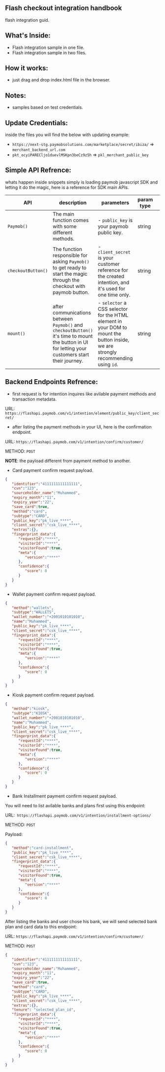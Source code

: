 ## Flash checkout integration handbook
flash integration guid.

## What's Inside:
- Flash integration sample in one file. 
- Flash integration sample in two files. 

## How it works:
- just drag and drop index.html file in the browser.

## Notes:
- samples based on test credentials.

## Update Credentials:
inside the files you will find the below with updating example:
 - `https://next-stg.paymobsolutions.com/marketplace/secret/ibiza/` => `merchant_backend_url.com` 
 - `pkt_ocyiPARECljo1duevlMSKpn3beCz9z5h` => `pkl_merchant_public_key`

 ## Simple API Refrence:
 whats happen inside snippets simply is loading paymob javascript SDK and letting it do the magic, here is a reference for SDK main APIs.
 <!-- - `Paymob()` Main function thats -->
|API|description|parameters|param type   |   |
|---|---|---|---|---|
| `Paymob()`  |The main function comes with some different methods.| - `public_key` is your paymob public key. |string|   |
| `checkoutButton()`  |The function responsible for asking `Paymob()` to get ready to start the magic through the checkout with paymob button.| - `client_secret` is your customer reference for the created intention, and it's used for one time only.  |string|   |
| `mount()`  |after communications between `Paymob()` and `checkoutButton()` it's time to mount the button in UI for letting your customers start their journey.| - `selector` a CSS selector for the HTML element in your DOM to mount the button inside, we are strongly recommending using `id`.   |string|   |

 ## Backend Endpoints Refrence:

- first request is for intention inquires like avilable payment methods and transaction metadata. 

URL: `https://flashapi.paymob.com/v1/intention/element/public_key/client_secret/`

- after listing the payment methods in your UI, here is the confirmation endpoint. 

URL: `https://flashapi.paymob.com/v1/intention/confirm/customer/` 

METHOD: `POST`

**NOTE**: the payload different from payment method to another. 
- Card payment confirm request payload.

```json
{
   "identifier":"4111111111111111",
   "cvn":"123",
   "sourceholder_name":"Muhammed",
   "expiry_month":"11",
   "expiry_year":"22",
   "save_card":true,
   "method":"card",
   "subtype":"CARD",
   "public_key":"pk_live_****",
   "client_secret":"csk_live_****",
   "extras":{},
   "fingerprint_data":{
      "requestId":"****",
      "visitorId":"****",
      "visitorFound":true,
      "meta":{
         "version":"****"
      },
      "confidence":{
         "score": 0
      }
   }
}
```

- Wallet payment confirm request payload.

```json
{
   "method":"wallets",
   "subtype":"WALLETS",
   "wallet_number":"+2001010101010",
   "name":"Muhammed",
   "public_key":"pk_live_****",
   "client_secret":"csk_live_****",
   "fingerprint_data":{
      "requestId":"****",
      "visitorId":"****",
      "visitorFound":true,
      "meta":{
         "version":"****"
      },
      "confidence":{
         "score": 0
      }
   }
}
```


- Kiosk payment confirm request payload.

```json
{
   "method":"kiosk",
   "subtype":"KIOSK",
   "wallet_number":"+2001010101010",
   "name":"Muhammed",
   "public_key":"pk_live_****",
   "client_secret":"csk_live_****",
   "fingerprint_data":{
      "requestId":"****",
      "visitorId":"****",
      "visitorFound":true,
      "meta":{
         "version":"****"
      },
      "confidence":{
         "score": 0
      }
   }
}
```

- Bank Installment payment confirm request payload.

You will need to list avilable banks and plans first using this endpoint:

URL:` https://flashapi.paymob.com/v1/intention/installment-options/`

METHOD: `POST`

Payload: 
```json
{
   "method":"card-installment",
   "public_key":"pk_live_****",
   "client_secret":"csk_live_****",
   "fingerprint_data":{
      "requestId":"****",
      "visitorId":"****",
      "visitorFound":true,
      "meta":{
         "version":"****"
      },
      "confidence":{
         "score": 0
      }
   }
}
```

After listing the banks and user chose his bank, we will send selected bank plan and card data to this endpoint:

URL: `https://flashapi.paymob.com/v1/intention/confirm/customer/` 

METHOD: `POST`

```json
{
   "identifier":"4111111111111111",
   "cvn":"123",
   "sourceholder_name":"Muhammed",
   "expiry_month":"11",
   "expiry_year":"22",
   "save_card":true,
   "method":"card",
   "subtype":"CARD",
   "public_key":"pk_live_****",
   "client_secret":"csk_live_****",
   "extras":{},
   "tenure": "selected_plan_id",
   "fingerprint_data":{
      "requestId":"****",
      "visitorId":"****",
      "visitorFound":true,
      "meta":{
         "version":"****"
      },
      "confidence":{
         "score": 0
      }
   }
}
```